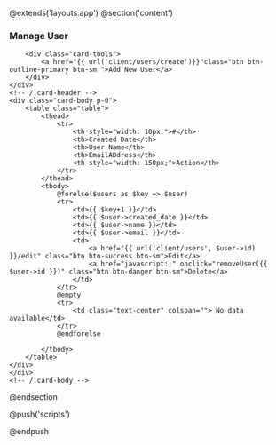 @extends('layouts.app')
@section('content')
<div class="container">
    <div class="row"
    <div class="row mt-3">
        <div class="col-md-12">
            <div class="card">
                <div class="card-header">
        <h3 class="card-title">Manage User</h3>

        <div class="card-tools">
            <a href="{{ url('client/users/create')}}"class="btn btn-outline-primary btn-sm ">Add New User</a>
        </div>
    </div>
    <!-- /.card-header -->
    <div class="card-body p-0">
        <table class="table">
            <thead>
                <tr>
                    <th style="width: 10px;">#</th>
                    <th>Created Date</th>
                    <th>User Name</th>
                    <th>EmailADdress</th>
                    <th style="width: 150px;">Action</th>
                </tr>
            </thead>
            <tbody>
                @forelse($users as $key => $user)
                <tr>    
                    <td>{{ $key+1 }}</td>
                    <td>{{ $user->created_date }}</td>
                    <td>{{ $user->name }}</td>
                    <td>{{ $user->email }}</td>
                    <td>
                        <a href="{{ url('client/users', $user->id) }}/edit" class="btn btn-success btn-sm">Edit</a>
                        <a href="javascript:;" onclick="removeUser({{ $user->id }})" class="btn btn-danger btn-sm">Delete</a>
                    </td>
                </tr> 
                @empty
                <tr>
                    <td class="text-center" colspan=""> No data available</td>
                </tr>
                @endforelse
                
            </tbody>
        </table>
    </div>
    </div>
    <!-- /.card-body -->
</div>
            </div>
</div>
@endsection

@push('scripts')
<script>
function removeUser(id) {
    if(confirm('Are you sure you want to delete this user?')) {
        $.ajax({
            type: "DELETE",
            url: "{{ url('client/users') }}/" + id,
            dataType: "json",
            success: function (response) {
                location.reload();

            }
        });
    }
}
</script>
@endpush
